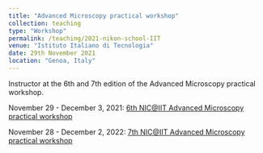 ```yaml
---
title: "Advanced Microscopy practical workshop"
collection: teaching
type: "Workshop"
permalink: /teaching/2021-nikon-school-IIT
venue: "Istituto Italiano di Tecnologia"
date: 29th November 2021
location: "Genoa, Italy"
---
```


Instructor at the 6th and 7th edition of the Advanced Microscopy practical workshop. 

November 29 - December 3, 2021:
[6th NIC@IIT Advanced Microscopy practical workshop](https://mix.iit.it/events/iit-nikon-imaging-center/6th-nic-iit)

November 28 - December 2, 2022:
[7th NIC@IIT Advanced Microscopy practical workshop](https://mix.iit.it/events/iit-nikon-imaging-center/7th-nic-iit-2022)